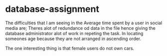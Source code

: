# database-assignment
The difficulties that I am seeing in the Average time spent by a user in social media are;
Theres alot of redundance od data in the file hence giving the database administrator alot of work in repeting the task.
In locating someones age because they are not arranged in ascending order.


The one interesting thing is that female users do not own cars.
